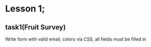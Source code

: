 # Lesson 1;
## task1(Fruit Survey)
Write form with valid email, colors via CSS, 
all fields must be filled in

